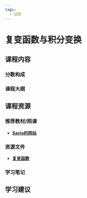 ```yaml
---
tags:
  - 过控
---
```


# 复变函数与积分变换

## 课程内容

### 分数构成

### 课程大纲



## 课程资源

### 推荐教材/网课

- [**Savia的网站**](https://savia7582.github.io/Exterior/Math/Complex/)

### 资源文件

- [**复变函数**](https://pan.baidu.com/s/17QtesHJWZQNdbdm036vymQ?pwd=6tyd)

### 学习笔记

## 学习建议





